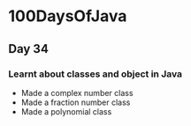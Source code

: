 # 100DaysOfJava

## Day 34

### Learnt about classes and object in Java

* Made a complex number class
* Made a fraction number class
* Made a polynomial class 